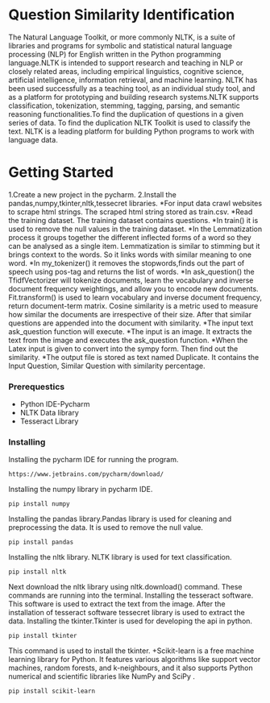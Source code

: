 # Question Similarity Identification
  The Natural Language Toolkit, or more commonly NLTK, is a suite of libraries and programs for symbolic and statistical natural language processing (NLP) for English written in the Python programming language.NLTK is intended to support research and teaching in NLP or closely related areas, including empirical linguistics, cognitive science, artificial intelligence, information retrieval, and machine learning. NLTK has been used successfully as a teaching tool, as an individual study tool, and as a platform for prototyping and building research systems.NLTK supports classification, tokenization, stemming, tagging, parsing, and semantic reasoning functionalities.To find the duplication of questions in a given series of data. To find the duplication NLTK Toolkit is used to classify the text. NLTK is a leading platform for building Python programs to work with language data.
# Getting Started
  1.Create a new project in the pycharm. 
  2.Install the pandas,numpy,tkinter,nltk,tessecret libraries. 
*For input data crawl websites to scrape html strings. The scraped html string stored as train.csv.
*Read the training dataset. The training dataset contains questions.
*In train() it is used to remove the null values in the training dataset. 
*In the Lemmatization process it groups together the different inflected forms of a word so they can be analysed as a single item. Lemmatization is similar to stimming but it brings context to the words. So it links words with similar meaning to one word.
*In my_tokenizer() it removes the stopwords,finds out the part of speech using pos-tag and returns the list of words. 
*In ask_question() the TfidfVectorizer will tokenize documents, learn the vocabulary and inverse document frequency weightings, and allow you to encode new documents. Fit.transform() is used to learn vocabulary and inverse document frequency, return document-term matrix. Cosine similarity is a metric used to measure how similar the documents are irrespective of their size. After that similar questions are appended into the document with similarity.
*The input text ask_question function will execute.
*The input is an image. It extracts the text from the image and executes the ask_question function.
*When the Latex input is given to convert into the sympy form. Then find out the similarity.
*The output file is stored as text named Duplicate. It contains the Input Question, Similar Question with similarity percentage.
### Prerequestics
  * Python IDE-Pycharm
  * NLTK Data library
  * Tesseract Library
### Installing
Installing the pycharm IDE for running the program.
  ```
  https://www.jetbrains.com/pycharm/download/ 
  ```
Installing the numpy library in pycharm IDE.
  ```
  pip install numpy
  ```
Installing the pandas library.Pandas library is used for cleaning and preprocessing the data. It is used to remove the null value.
```
pip install pandas
```
Installing the nltk library. NLTK library is used for text classification.
```
pip install nltk
```
Next download the nltk library using nltk.download() command.
These commands are running into the terminal.
Installing the tesseract software. This software is used to extract the text from the image. After the installation of tesseract software tessecret library is used to extract the data.
Installing the tkinter.Tkinter is used for developing the api in python.
```
pip install tkinter 
```
This command is used to install the tkinter. 
+Scikit-learn is a free machine learning library for Python. It features various algorithms like support vector machines, random forests, and k-neighbours, and it also supports Python numerical and scientific libraries like NumPy and SciPy .
```
pip install scikit-learn
```





